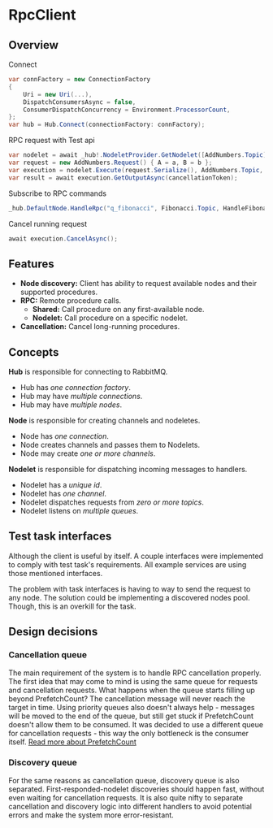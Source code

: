 # RpcClient

## Overview

Connect
```csharp
var connFactory = new ConnectionFactory
{
    Uri = new Uri(...),
    DispatchConsumersAsync = false,
    ConsumerDispatchConcurrency = Environment.ProcessorCount,
};
var hub = Hub.Connect(connectionFactory: connFactory);
```

RPC request with Test api
```csharp
var nodelet = await _hub!.NodeletProvider.GetNodelet([AddNumbers.Topic], cancellationToken: cancellationToken);
var request = new AddNumbers.Request() { A = a, B = b };
var execution = nodelet.Execute(request.Serialize(), AddNumbers.Topic, cancellationToken);
var result = await execution.GetOutputAsync(cancellationToken);
```

Subscribe to RPC commands
```csharp
_hub.DefaultNode.HandleRpc("q_fibonacci", Fibonacci.Topic, HandleFibonacci);
```

Cancel running request
```csharp
await execution.CancelAsync();
```

## Features

- **Node discovery:** Client has ability to request available nodes and their supported procedures.
- **RPC:** Remote procedure calls.
    - **Shared:** Call procedure on any first-available node.
    - **Nodelet:** Call procedure on a specific nodelet.
- **Cancellation:** Cancel long-running procedures.

## Concepts

**Hub** is responsible for connecting to RabbitMQ.

- Hub has _one connection factory_.
- Hub may have _multiple connections_.
- Hub may have _multiple nodes_.

**Node** is responsible for creating channels and nodeletes.

- Node has _one connection_.
- Node creates channels and passes them to Nodelets.
- Node may create _one or more channels_.

**Nodelet** is responsible for dispatching incoming messages to handlers.

- Nodelet has a _unique id_.
- Nodelet has _one channel_.
- Nodelet dispatches requests from _zero or more topics_.
- Nodelet listens on _multiple queues_.

## Test task interfaces

Although the client is useful by itself. A couple interfaces were implemented to comply with test task's requirements.
All example services are using those mentioned interfaces.

The problem with task interfaces is having to way to send the request to any node. The solution could be implementing a
discovered nodes pool. Though, this is an overkill for the task.

## Design decisions

### Cancellation queue

The main requirement of the system is to handle RPC cancellation properly.
The first idea that may come to mind is using the same queue for requests and cancellation requests.
What happens when the queue starts filling up beyond PrefetchCount? The cancellation message will never reach the target
in time.
Using priority queues also doesn't always help - messages will be moved to the end of the queue, but still get stuck if
PrefetchCount doesn't allow them to be consumed. It was decided to use a different queue for cancellation requests -
this way the only bottleneck is the consumer
itself. [Read more about PrefetchCount](https://www.rabbitmq.com/docs/consumer-prefetch)

### Discovery queue

For the same reasons as cancellation queue, discovery queue is also separated. First-responded-nodelet discoveries
should happen fast, without even waiting for cancellation requests. It is also quite nifty to separate cancellation and
discovery logic into different handlers to avoid potential errors and make the system more error-resistant.